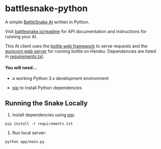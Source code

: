 # battlesnake-python

A simple [BattleSnake AI](http://battlesnake.io) written in Python. 

Visit [battlesnake.io/readme](http://battlesnake.io/readme) for API documentation and instructions for running your AI.

This AI client uses the [bottle web framework](http://bottlepy.org/docs/dev/index.html) to serve requests and the [gunicorn web server](http://gunicorn.org/) for running bottle on Heroku. Dependencies are listed in [requirements.txt](requirements.txt).


#### You will need...

* a working Python 3.x development environment

* [pip](https://pip.pypa.io/en/latest/installing.html) to install Python dependencies

## Running the Snake Locally

1) Install dependencies using [pip](https://pip.pypa.io/en/latest/installing.html):
```
pip install -r requirements.txt
```

1) Run local server:
```
python app/main.py
```
